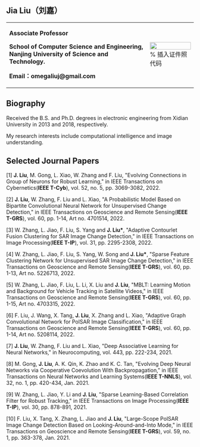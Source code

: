 ## Jia Liu（刘嘉）
<table border="0">
  <tr>
    <td width="75%">
      <p><b>Associate Professor</b></p>
      <p><b>School of Computer Science and Engineering, Nanjing University of Science and Technology.</b></p>
      <p><b>Email：omegaliuj@gmail.com</b></p>
    </td>
    <td width="25%">
      <img src="/zhengjianzhao.jpg" width="100%">      % 插入证件照代码
    </td>
  </tr>
</table>

## Biography
Received the B.S. and Ph.D. degrees in electronic engineering from Xidian University in 2013 and 2018, respectively.

My research interests include computational intelligence and image understanding.

## Selected Journal Papers
[1] <b>J. Liu</b>, M. Gong, L. Xiao, W. Zhang and F. Liu, "Evolving Connections in Group of Neurons for Robust Learning," in IEEE Transactions on Cybernetics(<b>IEEE T-Cyb</b>), vol. 52, no. 5, pp. 3069-3082, 2022.

[2] <b>J. Liu</b>, W. Zhang, F. Liu and L. Xiao, "A Probabilistic Model Based on Bipartite Convolutional Neural Network for Unsupervised Change Detection," in IEEE Transactions on Geoscience and Remote Sensing(<b>IEEE T-GRS</b>), vol. 60, pp. 1-14, Art no. 4701514, 2022.

[3] W. Zhang, L. Jiao, F. Liu, S. Yang and <b>J. Liu*</b>, "Adaptive Contourlet Fusion Clustering for SAR Image Change Detection," in IEEE Transactions on Image Processing(<b>IEEE T-IP</b>), vol. 31, pp. 2295-2308, 2022.

[4] W. Zhang, L. Jiao, F. Liu, S. Yang, W. Song and <b>J. Liu*</b>, "Sparse Feature Clustering Network for Unsupervised SAR Image Change Detection," in IEEE Transactions on Geoscience and Remote Sensing(<b>IEEE T-GRS</b>), vol. 60, pp. 1-13, Art no. 5226713, 2022.

[5] W. Zhang, L. Jiao, F. Liu, L. Li, X. Liu and <b>J. Liu</b>, "MBLT: Learning Motion and Background for Vehicle Tracking in Satellite Videos," in IEEE Transactions on Geoscience and Remote Sensing(<b>IEEE T-GRS</b>), vol. 60, pp. 1-15, Art no. 4703315, 2022.

[6] F. Liu, J. Wang, X. Tang, <b>J. Liu</b>, X. Zhang and L. Xiao, "Adaptive Graph Convolutional Network for PolSAR Image Classification," in IEEE Transactions on Geoscience and Remote Sensing(<b>IEEE T-GRS</b>), vol. 60, pp. 1-14, Art no. 5208114, 2022.

[7] <b>J. Liu</b>, W. Zhang, F. Liu and L. Xiao, "Deep Associative Learning for Neural Networks," in Neurocomputing, vol. 443, pp. 222-234, 2021.

[8] M. Gong, <b>J. Liu</b>, A. K. Qin, K. Zhao and K. C. Tan, "Evolving Deep Neural Networks via Cooperative Coevolution With Backpropagation," in IEEE Transactions on Neural Networks and Learning Systems(<b>IEEE T-NNLS</b>), vol. 32, no. 1, pp. 420-434, Jan. 2021.

[9] W. Zhang, L. Jiao, Y. Li and <b>J. Liu</b>, "Sparse Learning-Based Correlation Filter for Robust Tracking," in IEEE Transactions on Image Processing(<b>IEEE T-IP</b>), vol. 30, pp. 878-891, 2021.

[10] F. Liu, X. Tang, X. Zhang, L. Jiao and <b>J. Liu</b>, "Large-Scope PolSAR Image Change Detection Based on Looking-Around-and-Into Mode," in IEEE Transactions on Geoscience and Remote Sensing(<b>IEEE T-GRS</b>), vol. 59, no. 1, pp. 363-378, Jan. 2021.
